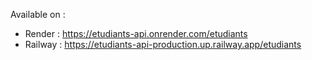 Available on :
- Render : https://etudiants-api.onrender.com/etudiants
- Railway : https://etudiants-api-production.up.railway.app/etudiants
